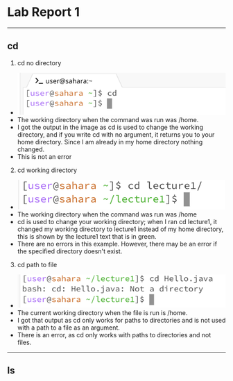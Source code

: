# Lab Report 1
---
## cd
1. cd no directory
* ![Image](cdnothing.png)
* The working directory when the command was run was /home.
* I got the output in the image as cd is used to change the working directory, and if you write cd with no argument, it returns you to your home directory. Since I am already in my home directory nothing changed.
* This is not an error

2. cd working directory
* ![Image](cddirectory.png)
* The working directory when the command was run was /home
* cd is used to change your working directory; when I ran cd lecture1, it changed my working directory to lecture1 instead of my home directory, this is shown by the lecture1 text that is in green.
* There are no errors in this example. However, there may be an error if the specified directory doesn't exist.

3. cd path to file
* ![image](cdfile.png)
* The current working directory when the file is run is /home.
* I got that output as cd only works for paths to directories and is not used with a path to a file as an argument.
* There is an error, as cd only works with paths to directories and not files.

---
## ls
